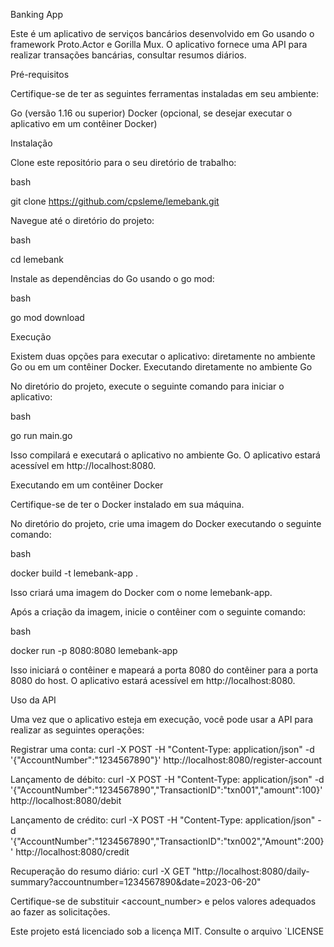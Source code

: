 

Banking App

Este é um aplicativo de serviços bancários desenvolvido em Go usando o framework Proto.Actor e Gorilla Mux. O aplicativo fornece uma API para realizar transações bancárias, consultar resumos diários. 

Pré-requisitos

Certifique-se de ter as seguintes ferramentas instaladas em seu ambiente:

Go (versão 1.16 ou superior)
Docker (opcional, se desejar executar o aplicativo em um contêiner Docker)

Instalação

Clone este repositório para o seu diretório de trabalho:

bash

git clone https://github.com/cpsleme/lemebank.git

Navegue até o diretório do projeto:

bash

cd lemebank

Instale as dependências do Go usando o go mod:

bash

go mod download

Execução

Existem duas opções para executar o aplicativo: diretamente no ambiente Go ou em um contêiner Docker. Executando diretamente no ambiente Go

No diretório do projeto, execute o seguinte comando para iniciar o aplicativo:

bash

go run main.go

Isso compilará e executará o aplicativo no ambiente Go. O aplicativo estará acessível em http://localhost:8080.

Executando em um contêiner Docker

Certifique-se de ter o Docker instalado em sua máquina.

No diretório do projeto, crie uma imagem do Docker executando o seguinte comando:

bash

docker build -t lemebank-app .

Isso criará uma imagem do Docker com o nome lemebank-app.

Após a criação da imagem, inicie o contêiner com o seguinte comando:

bash

docker run -p 8080:8080 lemebank-app

Isso iniciará o contêiner e mapeará a porta 8080 do contêiner para a porta 8080 do host. O aplicativo estará acessível em http://localhost:8080.

Uso da API

Uma vez que o aplicativo esteja em execução, você pode usar a API para realizar as seguintes operações:

Registrar uma conta:
curl -X POST -H "Content-Type: application/json" -d '{"AccountNumber":"1234567890"}' http://localhost:8080/register-account

Lançamento de débito: 
curl -X POST -H "Content-Type: application/json" -d '{"AccountNumber":"1234567890","TransactionID":"txn001","amount":100}' http://localhost:8080/debit

Lançamento de crédito:
curl -X POST -H "Content-Type: application/json" -d '{"AccountNumber":"1234567890","TransactionID":"txn002","Amount":200}' http://localhost:8080/credit

Recuperação do resumo diário: 
curl -X GET "http://localhost:8080/daily-summary?accountnumber=1234567890&date=2023-06-20"


Certifique-se de substituir <account_number> e pelos valores adequados ao fazer as solicitações.

Este projeto está licenciado sob a licença MIT. Consulte o arquivo `LICENSE
